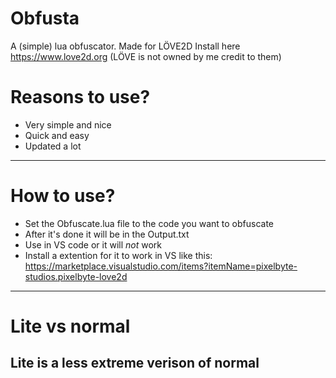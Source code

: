 # Obfusta
A (simple) lua obfuscator.
Made for LÖVE2D
Install here https://www.love2d.org (LÖVE is not owned by me credit to them)
# Reasons to use?
- Very simple and nice
- Quick and easy
- Updated a lot
------------------------
# How to use?
- Set the Obfuscate.lua file to the code you want to obfuscate
- After it's done it will be in the Output.txt
- Use in VS code or it will *not* work 
- Install a extention for it to work in VS like this: https://marketplace.visualstudio.com/items?itemName=pixelbyte-studios.pixelbyte-love2d
-------------------------------------------------------
# Lite vs normal
Lite is a less extreme verison of normal
---------------------------------
